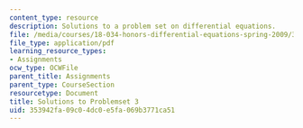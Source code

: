 ```yaml
---
content_type: resource
description: Solutions to a problem set on differential equations.
file: /media/courses/18-034-honors-differential-equations-spring-2009/353942fa09c04dc0e5fa069b3771ca51_MIT18_034s09_sol_pset03.pdf
file_type: application/pdf
learning_resource_types:
- Assignments
ocw_type: OCWFile
parent_title: Assignments
parent_type: CourseSection
resourcetype: Document
title: Solutions to Problemset 3
uid: 353942fa-09c0-4dc0-e5fa-069b3771ca51
---
```

